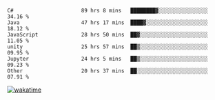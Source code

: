 <!--START_SECTION:waka-->

```text
C#                      89 hrs 8 mins   ████████▓░░░░░░░░░░░░░░░░   34.16 %
Java                    47 hrs 17 mins  ████▓░░░░░░░░░░░░░░░░░░░░   18.12 %
JavaScript              28 hrs 50 mins  ██▓░░░░░░░░░░░░░░░░░░░░░░   11.05 %
unity                   25 hrs 57 mins  ██▒░░░░░░░░░░░░░░░░░░░░░░   09.95 %
Jupyter                 24 hrs 5 mins   ██▒░░░░░░░░░░░░░░░░░░░░░░   09.23 %
Other                   20 hrs 37 mins  ██░░░░░░░░░░░░░░░░░░░░░░░   07.91 %
```

<!--END_SECTION:waka-->
[![wakatime](https://wakatime.com/badge/user/6c2f442e-41b4-42e3-bc06-d5d8203ad1da.svg)](https://wakatime.com/@6c2f442e-41b4-42e3-bc06-d5d8203ad1da)
